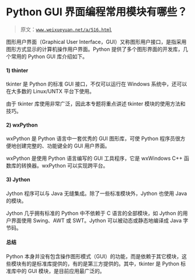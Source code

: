 # Python GUI 界面编程常用模块有哪些？

> 原文：[`www.weixueyuan.net/a/516.html`](http://www.weixueyuan.net/a/516.html)

图形用户界面（Graphical User Interface，GUI）又称图形用户接口，是指采用图形方式显示的计算机操作用户界面。Python 提供了多个图形界面的开发库，几个常用的 Python GUI 库介绍如下。

#### 1) thinter

tkinter 是 Python 的标准 GUI 接口，不仅可以运行在 Windows 系统中，还可以在大多数的 Linux/UNTX 平台下使用。

由于 tkinter 库使用非常广泛，因此本专题将重点讲述 tkinter 模块的使用方法和技巧。

#### 2) wxPython

wxPython 是 Python 语言中一套优秀的 GUI 图形库，可使 Python 程序员很方便地创建完整的、功能键全的 GUI 用户界面。

wxPython 是使用 Python 语言编写的 GUI 工具程序，它是 wxWindows C++ 函数库的转换器。wxPython 可以实现跨平台。

#### 3) Jython

Jython 程序可以与 Java 无缝集成。除了一些标准模块外，Jython 也使用 Java 的模块。

Jython 几乎拥有标准的 Python 中不依赖于 C 语言的全部模块，如 Jython 的用户界面使用 Swing、AWT 或 SWT。Jython 可以被动态或静态地编译成 Java 字节码。

#### 总结

Python 本身并没有包含操作图形模式（GUI）的功能，而是依赖于其它模块，这些模块有的是标准库提供的，有的是第三方提供的。其中，tkinter 是 Python 标准库中的 GUI 模块，是目前应用最广泛的。